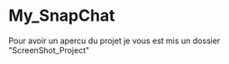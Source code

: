 # My_SnapChat <br/>

Pour avoir un apercu du projet je vous est mis un dossier "ScreenShot_Project" 
